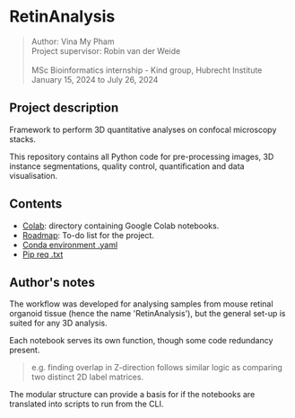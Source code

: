 # <placeholder name> RetinAnalysis
> Author: Vina My Pham<br>
Project supervisor: Robin van der Weide<br><br>
MSc Bioinformatics internship - Kind group, Hubrecht Institute<br>
 January 15, 2024 to July 26, 2024

## Project description
Framework to perform 3D quantitative analyses on confocal microscopy stacks. 

This repository contains all Python code for pre-processing images, 3D instance segmentations, quality control, quantification and data visualisation.

## Contents
- [Colab](./colab): directory containing Google Colab notebooks.
- [Roadmap](./.roadmap.md): To-do list for the project.
- [Conda environment .yaml](./cellpose-env_mac.yml)
- [Pip req .txt](./colab_requirements.txt)

## Author's notes
The workflow was developed for analysing samples from mouse retinal organoid tissue (hence the name 'RetinAnalysis'), but the general set-up is suited for any 3D analysis.

Each notebook serves its own function, though some code redundancy present.

> e.g. finding overlap in Z-direction follows similar logic as comparing two distinct 2D label matrices.

The modular structure can provide a basis for if the notebooks are translated into scripts to run from the CLI.
